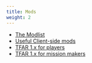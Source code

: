 ```yaml
---
title: Mods
weight: 2
---
```


- [The Modlist](modlist/)
- [Useful Client-side mods](clientside_mods/)
- [TFAR 1.x for players](tfar_update/)
- [TFAR 1.x for mission makers](tfar1mm/)
